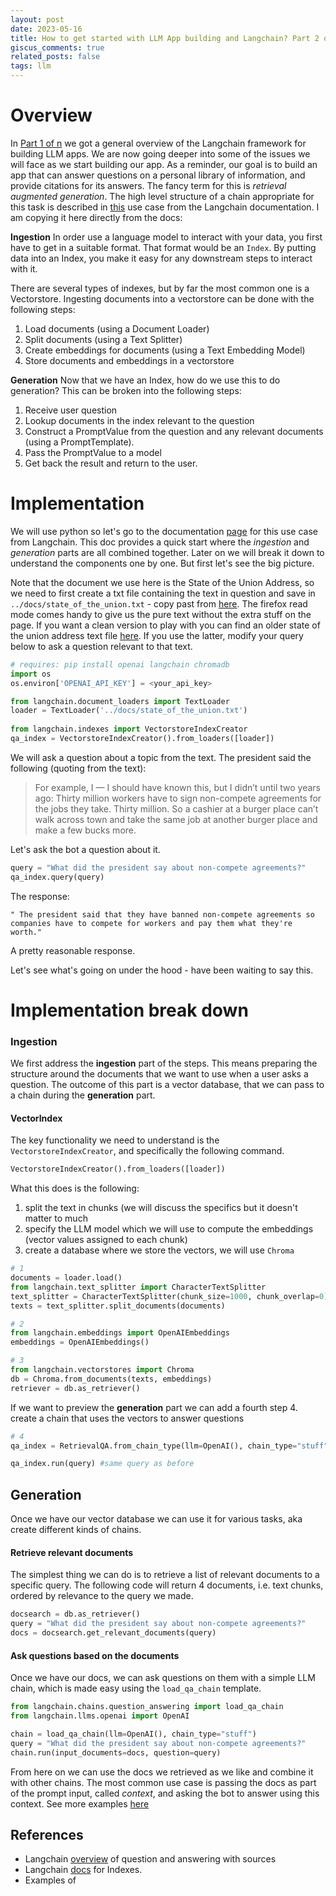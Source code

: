 ```yaml
---
layout: post
date: 2023-05-16
title: How to get started with LLM App building and Langchain? Part 2 of n
giscus_comments: true
related_posts: false
tags: llm
---
```


# Overview 

In [Part 1 of n](https://bayesways.github.io/blog/2023/How-to-get-started-with-LLM-App-building-and-Langchain-Part-1-of-n/) we got a general overview of the Langchain framework for building LLM apps. We are now going deeper into some of the issues we will face as we start building our app. As a reminder, our goal is to build an app that can answer questions on a personal library of information, and provide citations for its answers. The fancy term for this is *retrieval augmented generation*. The high level structure of a chain appropriate for this task is described in [this](https://docs.langchain.com/docs/use-cases/qa-docs) use case from the Langchain documentation. I am copying it here directly from the docs: 

**Ingestion**
In order use a language model to interact with your data, you first have to get in a suitable format. That format would be an `Index`. By putting data into an Index, you make it easy for any downstream steps to interact with it.

There are several types of indexes, but by far the most common one is a Vectorstore. Ingesting documents into a vectorstore can be done with the following steps:

1.  Load documents (using a Document Loader)
2.  Split documents (using a Text Splitter)
3.  Create embeddings for documents (using a Text Embedding Model)
4.  Store documents and embeddings in a vectorstore

**Generation**
Now that we have an Index, how do we use this to do generation? This can be broken into the following steps:

1.  Receive user question
2.  Lookup documents in the index relevant to the question
3.  Construct a PromptValue from the question and any relevant documents (using a PromptTemplate).
4.  Pass the PromptValue to a model
5.  Get back the result and return to the user.

# Implementation

We will use python so let's go to the documentation [page](https://python.langchain.com/en/latest/use_cases/question_answering.html) for this use case from Langchain.
This doc provides a quick start where the *ingestion* and *generation* parts are all combined together. Later on we will break it down to understand the components one by one. But first let's see the big picture.

Note that the document we use here is the State of the Union Address, so we need to first create a txt file containing the text in question and save in `../docs/state_of_the_union.txt` -  copy past from [here](https://www.whitehouse.gov/state-of-the-union-2023/). The firefox read mode comes handy to give us the pure text without the extra stuff on the page. If you want a clean version to play with you can find an older state of the union address text file [here](https://github.com/hwchase17/langchain/blob/master/docs/modules/state_of_the_union.txt). If you use the latter, modify your query below to ask a question relevant to that text.

```python
# requires: pip install openai langchain chromadb 
import os
os.environ['OPENAI_API_KEY'] = <your_api_key>

from langchain.document_loaders import TextLoader
loader = TextLoader('../docs/state_of_the_union.txt')
  
from langchain.indexes import VectorstoreIndexCreator
qa_index = VectorstoreIndexCreator().from_loaders([loader])
```

We will ask a question about a topic from the text. The president said the following (quoting from the text):

>	For example, I — I should have known this, but I didn’t until two years ago: Thirty million workers have to sign non-compete agreements for the jobs they take. Thirty million. So a cashier at a burger place can’t walk across town and take the same job at another burger place and make a few bucks more.

Let's ask the bot a question about it.

```python
query = "What did the president say about non-compete agreements?"
qa_index.query(query)
```

The response: 
```
" The president said that they have banned non-compete agreements so companies have to compete for workers and pay them what they're worth."
```

A pretty reasonable response. 

Let's see what's going on under the hood - have been waiting to say this. 

# Implementation break down

### Ingestion

We first address the **ingestion** part of the steps. This means preparing the structure around the documents that we want to use when a user asks a question. The outcome of this part is a vector database, that we can pass to a chain during the **generation** part.


#### VectorIndex
The key functionality we need to understand is the `VectorstoreIndexCreator`, and specifically the following command. 

```python
VectorstoreIndexCreator().from_loaders([loader])
```

What this does is the following: 

1. split the text in chunks (we will discuss the specifics but it doesn't matter to much
2. specify the LLM model which we will use to compute the embeddings (vector values assigned to each chunk)
3. create a database where we store the vectors, we will use `Chroma`

```python 
# 1
documents = loader.load()
from langchain.text_splitter import CharacterTextSplitter
text_splitter = CharacterTextSplitter(chunk_size=1000, chunk_overlap=0)
texts = text_splitter.split_documents(documents)

# 2
from langchain.embeddings import OpenAIEmbeddings
embeddings = OpenAIEmbeddings()

# 3
from langchain.vectorstores import Chroma
db = Chroma.from_documents(texts, embeddings)
retriever = db.as_retriever()
```

If we want to preview the **generation** part we can add a fourth step
4. create a chain that uses the vectors to answer questions

```python
# 4
qa_index = RetrievalQA.from_chain_type(llm=OpenAI(), chain_type="stuff", retriever=retriever)

qa_index.run(query) #same query as before
```



## Generation 

Once we have our vector database we can use it for various tasks, aka create different kinds of chains.

#### Retrieve relevant documents
The simplest thing we can do is to retrieve a list of relevant documents to a specific query.  The following code will return 4 documents, i.e. text chunks, ordered by relevance to the query we made.  

```python
docsearch = db.as_retriever()
query = "What did the president say about non-compete agreements?"
docs = docsearch.get_relevant_documents(query)
```

#### Ask questions based on the documents
Once we have our docs, we can ask questions on them with a simple LLM chain, which is made easy using the `load_qa_chain` template. 
```python
from langchain.chains.question_answering import load_qa_chain
from langchain.llms.openai import OpenAI

chain = load_qa_chain(llm=OpenAI(), chain_type="stuff")
query = "What did the president say about non-compete agreements?"
chain.run(input_documents=docs, question=query)
```

From here on we can use the docs we retrieved as we like and combine it with other chains. The most common use case is passing the docs as part of the prompt input, called *context*, and asking the bot to answer using this context. See more examples [here](https://python.langchain.com/en/latest/modules/chains/index_examples/qa_with_sources.html)


## References
 - Langchain [overview](https://python.langchain.com/en/latest/use_cases/question_answering.html) of question and answering with sources
 - Langchain [docs](https://python.langchain.com/en/latest/modules/indexes/getting_started.html) for Indexes.
 - Examples of